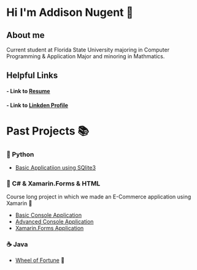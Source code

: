 # Hi I'm Addison Nugent 👋


## About me
Current student at Florida State University majoring in Computer Programming & Application Major and minoring in Mathmatics.
 

## Helpful Links
####    - Link to [Resume](https://addisonnugent.github.io/Resume/) 
####    - Link to [Linkden Profile](https://www.linkedin.com/in/addison-nugent-73115319a)

# Past Projects 📚


### 🐍 Python
- [Basic Applicatiion using SQlite3](https://github.com/addisonnugent/BidderApplicationDatabase)

### 🌱 C# & Xamarin.Forms & HTML
Course long project in which we made an E-Commerce application using Xamarin 🛒
- [Basic Console Application](https://github.com/addisonnugent/E-Commerce-Basic-Console-Application) 
- [Advanced Console Application](https://github.com/addisonnugent/E-Commerce-Advanced-Console-Application)
- [Xamarin.Forms Application](https://github.com/addisonnugent/E-Commerce-Xamarin.Forms-Application) 
<!-- - [Web-Services](https://github.com/addisonnugent/E-Commerce-Web-Services) -->

<!--### ⭐️ C++

- 
-->

### ☕️ Java 
- [Wheel of Fortune](https://github.com/addisonnugent/Wheel-of-Fortune) 🎰



<!--
**addisonnugent/addisonnugent** is a ✨ _special_ ✨ repository because its `README.md` (this file) appears on your GitHub profile.

Here are some ideas to get you started:

- 🔭 I’m currently working on ...
- 🌱 I’m currently learning ...
- 👯 I’m looking to collaborate on ...
- 🤔 I’m looking for help with ...
- 💬 Ask me about ...
- 📫 How to reach me: ...
- 😄 Pronouns: ...
- ⚡ Fun fact: ...
-->
